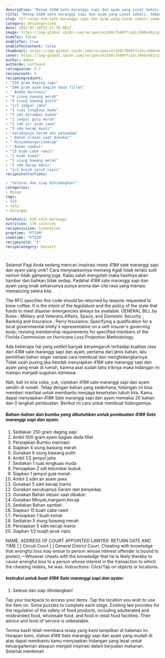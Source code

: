 ```yaml
---
description: "Resep 418# Sate maranggi sapi dan ayam yang Lezat Sekali, Sempurna"
title: "Resep 418# Sate maranggi sapi dan ayam yang Lezat Sekali, Sempurna"
slug: 527-resep-418-sate-maranggi-sapi-dan-ayam-yang-lezat-sekali-sempurna
category: Uncategorized
date: 2022-07-14T22:57:59.081Z
image: https://img-global.cpcdn.com/recipes/e1340c7b40ffca3c/680x482cq70/418-sate-maranggi-sapi-dan-ayam-foto-resep-utama.jpg
hideToc: false
enableToc: true
enableTocContent: false
thumbnail: https://img-global.cpcdn.com/recipes/e1340c7b40ffca3c/680x482cq70/418-sate-maranggi-sapi-dan-ayam-foto-resep-utama.jpg
cover: https://img-global.cpcdn.com/recipes/e1340c7b40ffca3c/680x482cq70/418-sate-maranggi-sapi-dan-ayam-foto-resep-utama.jpg
author: Admin
authorAv: notfound
ratingvalue: 3.7
reviewcount: 5
recipeingredient:
- "250 gram daging sapi"
- "500 gram ayam bagian dada fillet"
- " Bumbu marinasi"
- "4 siung bawang merah"
- "6 siung bawang putih"
- "1/2 jempol jahe"
- "1 ruas lengkuas muda"
- "2 sdt ketumbar bubuk"
- "1 jempol gula merah"
- "2 sdm air asam jawa"
- "5 sdm kecap manis"
- "secukupnya Garam dan penyedap"
- " Bahan olesan saat dibakar"
- " Minyakmargarinkecap"
- " Bahan sambal"
- "15 buah cabe rawit"
- "1 buah tomat"
- "5 siung bawang merah"
- "5 sdm kecap manis"
- "1/2 buajh jeruk nipis"
recipeinstructions:

- "Selesai dan siap dihidangkan!"
categories:
- Resep
tags:
- 418
- sate
- maranggi

katakunci: 418 sate maranggi 
nutrition: 178 calories
recipecuisine: Indonesian
preptime: "PT15M"
cooktime: "PT52M"
recipeyield: "3"
recipecategory: Dessert

---
```



Selamat Pagi Anda sedang mencari inspirasi resep 418# sate maranggi sapi dan ayam yang unik? Cara menyiapkannya memang Agak tidak terlalu sulit namun tidak gampang juga. Kalau salah mengolah maka hasilnya akan hambar dan bahkan tidak sedap. Padahal 418# sate maranggi sapi dan ayam yang enak seharusnya punya aroma dan cita rasa yang mampu memancing selera kita.


The RFC specifies this code should be returned by teapots requested to brew coffee. It is the intent of the legislature and the policy of the state that funds to meet disaster emergencies always be available. GENERAL BILL by Rules ; Military and Veterans Affairs, Space, and Domestic Security ; Banking and Insurance ; Perry Insurance; Specifying a qualification for a local governmental entity&#39;s representative on a self-insurer&#39;s governing body; revising membership requirements for specified members of the Florida Commission on Hurricane Loss Projection Methodology.

Ada beberapa hal yang sedikit banyak berpengaruh terhadap kualitas rasa dari 418# sate maranggi sapi dan ayam, pertama dari jenis bahan, lalu pemilihan bahan segar sampai cara membuat dan menghidangkannya. Tidak usah pusing jika hendak menyiapkan 418# sate maranggi sapi dan ayam yang enak di rumah, karena asal sudah tahu triknya maka hidangan ini mampu menjadi suguhan istimewa.


Nah, kali ini kita coba, yuk, ciptakan 418# sate maranggi sapi dan ayam sendiri di rumah. Tetap dengan bahan yang sederhana, hidangan ini bisa memberi manfaat untuk membantu menjaga kesehatan tubuh kita. Kamu dapat menyiapkan 418# Sate maranggi sapi dan ayam memakai 20 bahan dan 0 langkah pembuatan. Berikut ini cara untuk membuat hidangannya.

<!--inarticleads1-->

##### Bahan-bahan dan bumbu yang dibutuhkan untuk pembuatan 418# Sate maranggi sapi dan ayam:

1. Sediakan 250 gram daging sapi
1. Ambil 500 gram ayam bagian dada fillet
1. Persiapkan  Bumbu marinasi:
1. Siapkan 4 siung bawang merah
1. Gunakan 6 siung bawang putih
1. Ambil 1/2 jempol jahe
1. Sediakan 1 ruas lengkuas muda
1. Persiapkan 2 sdt ketumbar bubuk
1. Siapkan 1 jempol gula merah
1. Ambil 2 sdm air asam jawa
1. Gunakan 5 sdm kecap manis
1. Gunakan secukupnya Garam dan penyedap
1. Gunakan  Bahan olesan saat dibakar:
1. Gunakan  Minyak,margarin,kecap
1. Sediakan  Bahan sambal:
1. Siapkan 15 buah cabe rawit
1. Persiapkan 1 buah tomat
1. Sediakan 5 siung bawang merah
1. Persiapkan 5 sdm kecap manis
1. Siapkan 1/2 buajh jeruk nipis


NAME, ADDRESS OF COURT APPOINTED LAWYER. RETURN DATE AND TIME [ ] Circuit Court [ ] General District Court. Cheating with knowledge that wrongful loss may ensue to person whose interest offender is bound to protect.—Whoever cheats with the knowledge that he is likely thereby to cause wrongful loss to a person whose interest in the transaction to which the cheating relates, he was. Instructions: Click/Tap on objects or locations. 

<!--inarticleads2-->

##### Instruksi untuk buat 418# Sate maranggi sapi dan ayam:


1. Selesai dan siap dihidangkan!

Tap your backpack to access your items. Tap the location you wish to use the item on. Solve puzzles to complete each stage. Existing law provides for the regulation of the safety of food products, including adulterated and misbranded food, wholesale food, and food in retail food facilities. Their advice and level of service is unbeatable. 

Terima kasih telah membaca resep yang kami tampilkan di halaman ini. Harapan kami, olahan 418# Sate maranggi sapi dan ayam yang mudah di atas dapat membantu kamu menyiapkan hidangan yang lezat untuk keluarga/teman ataupun menjadi inspirasi dalam berjualan makanan. Selamat menikmati
